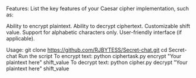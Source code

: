 Features:
List the key features of your Caesar cipher implementation, such as:





Ability to encrypt plaintext.
Ability to decrypt ciphertext.
Customizable shift value.
Support for alphabetic characters only.
User-friendly interface (if applicable).

Usage:
git clone https://github.com/RJBYTESS/Secret-chat.git
cd Secret-chat
Run the script
To encrypt text:
python ciphertask.py encrypt "Your plaintext here" shift_value
To decrypt text:
python cipher.py decrypt "Your plaintext here" shift_value



